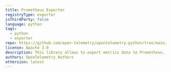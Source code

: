 ```yaml
---
title: Prometheus Exporter
registryType: exporter
isThirdParty: false
language: python
tags:
  - python
  - exporter
repo: https://github.com/open-telemetry/opentelemetry-python/tree/main/exporter/opentelemetry-exporter-prometheus
license: Apache 2.0
description: This library allows to export metrics data to Prometheus.
authors: OpenTelemetry Authors
otVersion: latest
---
```

